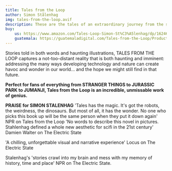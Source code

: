 ```yaml
---
title: Tales from the Loop
author: Simon Stålenhag
img: tales-from-the-loop.avif
description: These are the tales of an extraordinary journey from the small towns of Sweden to the deserts of Nevada to the bitter chill of Siberia. A journey where children make friends with abandoned robots... in a world where dinosaurs roam freely. These are the Tales from the Loop.
buy:
    us: https://www.amazon.com/Tales-Loop-Simon-St%C3%A5lenhag/dp/1624650392
    guatemala: https://guatemaladigital.com/Tales-from-the-Loop/Producto/5046936
---
```


Stories told in both words and haunting illustrations, TALES FROM THE LOOP captures a not-too-distant reality that is both haunting and imminent: addressing the many ways developing technology and nature can create havoc and wonder in our world... and the hope we might still find in that future. 

**Perfect for fans of everything from STRANGER THINGS to JURASSIC PARK to JUMANJI, Tales from the Loop is an incredible, unmissable work of genius.**

**PRAISE for SIMON STALENHAG**
'Tales has the magic. It's got the robots, the weirdness, the dinosaurs. But most of all, it has the wonder. No one who picks this book up will be the same person when they put it down again' NPR on Tales from the Loop
'No words to describe this novel in pictures. Stahlenhag defined a whole new aesthetic for scifi in the 21st century' Damien Walter on The Electric State

'A chilling, unforgettable visual and narrative experience' Locus on The Electric State

Stalenhag's 'stories crawl into my brain and mess with my memory of history, time and place' NPR on The Electric State.